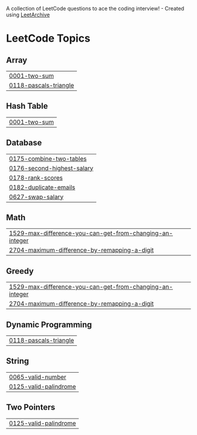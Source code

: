 A collection of LeetCode questions to ace the coding interview! - Created using [LeetArchive](https://github.com/anujlunawat/LeetArchive)


<!---LeetCode Topics Start-->
# LeetCode Topics
## Array
|  |
| ------- |
| [0001-two-sum](https://github.com/snehatawade/leetcode_repo/tree/main/LeetCode/0001-two-sum) |
| [0118-pascals-triangle](https://github.com/snehatawade/leetcode_repo/tree/main/LeetCode/0118-pascals-triangle) |
## Hash Table
|  |
| ------- |
| [0001-two-sum](https://github.com/snehatawade/leetcode_repo/tree/main/LeetCode/0001-two-sum) |
## Database
|  |
| ------- |
| [0175-combine-two-tables](https://github.com/snehatawade/leetcode_repo/tree/main/LeetCode/0175-combine-two-tables) |
| [0176-second-highest-salary](https://github.com/snehatawade/leetcode_repo/tree/main/LeetCode/0176-second-highest-salary) |
| [0178-rank-scores](https://github.com/snehatawade/leetcode_repo/tree/main/LeetCode/0178-rank-scores) |
| [0182-duplicate-emails](https://github.com/snehatawade/leetcode_repo/tree/main/LeetCode/0182-duplicate-emails) |
| [0627-swap-salary](https://github.com/snehatawade/leetcode_repo/tree/main/LeetCode/0627-swap-salary) |
## Math
|  |
| ------- |
| [1529-max-difference-you-can-get-from-changing-an-integer](https://github.com/snehatawade/leetcode_repo/tree/main/LeetCode/1529-max-difference-you-can-get-from-changing-an-integer) |
| [2704-maximum-difference-by-remapping-a-digit](https://github.com/snehatawade/leetcode_repo/tree/main/LeetCode/2704-maximum-difference-by-remapping-a-digit) |
## Greedy
|  |
| ------- |
| [1529-max-difference-you-can-get-from-changing-an-integer](https://github.com/snehatawade/leetcode_repo/tree/main/LeetCode/1529-max-difference-you-can-get-from-changing-an-integer) |
| [2704-maximum-difference-by-remapping-a-digit](https://github.com/snehatawade/leetcode_repo/tree/main/LeetCode/2704-maximum-difference-by-remapping-a-digit) |
## Dynamic Programming
|  |
| ------- |
| [0118-pascals-triangle](https://github.com/snehatawade/leetcode_repo/tree/main/LeetCode/0118-pascals-triangle) |
## String
|  |
| ------- |
| [0065-valid-number](https://github.com/snehatawade/leetcode_repo/tree/main/LeetCode/0065-valid-number) |
| [0125-valid-palindrome](https://github.com/snehatawade/leetcode_repo/tree/main/LeetCode/0125-valid-palindrome) |
## Two Pointers
|  |
| ------- |
| [0125-valid-palindrome](https://github.com/snehatawade/leetcode_repo/tree/main/LeetCode/0125-valid-palindrome) |
<!---LeetCode Topics End-->